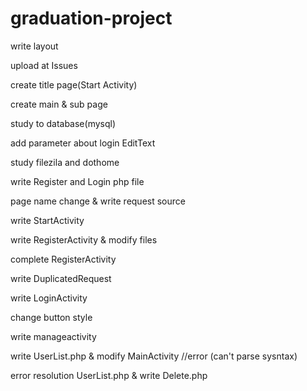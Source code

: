 # graduation-project
write layout

upload at Issues

create title page(Start Activity)

create main & sub page

study to database(mysql)

add parameter about login EditText

study filezila and dothome

write Register and Login php file

page name change & write request source

write StartActivity

write RegisterActivity & modify files

complete RegisterActivity

write DuplicatedRequest

write LoginActivity

change button style

write manageactivity

write UserList.php & modify MainActivity                      //error (can't parse sysntax)

error resolution UserList.php & write Delete.php
